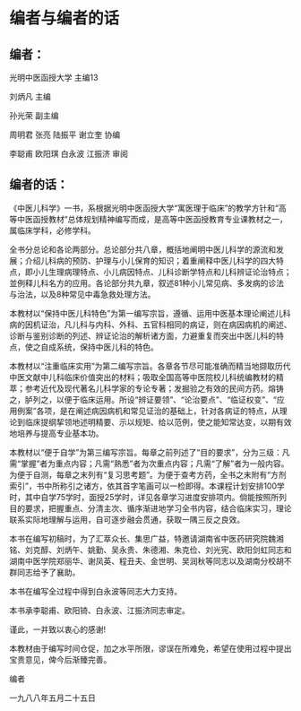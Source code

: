 # 编者与编者的话

## 编者：

光明中医函授大学  主编13

刘炳凡  主编

孙光荣  副主编

周明君  张亮  陆振平  谢立奎  协编

李聪甫  欧阳琪 白永波 江振济  审阅

## 编者的话：

《中医儿科学》一书，系根据光明中医函授大学“寓医理于临床”的教学方针和“高等中医函授教材”总体规划精神编写而成，是高等中医函授教育专业课教材之一，属临床学科，必修学科。

全书分总论和各论两部分。总论部分共八章，概括地阐明中医儿科学的源流和发展；介绍儿科病的预防、护理与小儿保育的知识；着重阐释中医儿科学的四大特点，即小儿生理病理特点、小儿病因特点、儿科诊断学特点和儿科辨证论治特点；並例释儿科名方的应用。各论部分共九章，叙述81种小儿常见病、多发病的诊法与治法，以及8种常见中毒急救处理方法。

本教材以“保持中医儿科特色”为第一编写宗旨，遵循、运用中医基本理论阐述儿科病的因机证治，凡儿科与内科、外科、五官科相同的病证，则在病因病机的阐述、诊断与鉴别诊断的列述、辨证论治的解析诸方面，力避重复而突出中医儿科的特点，使之自成系统，保持中医儿科的特色。

本教材以“注重临床实用”为第二编写宗旨。各章各节尽可能准确而精当地撷取历代中医文献中儿科临床价值突出的材料；吸取全国高等中医院校儿科统编教材的精萃；参考近代及现代著名儿科学家的专论专著；发掘验之有效的民间方药。熔铸之，胪列之，以便于临床运用。所设“辨证要领”、“论治要点”、“临证权变”、“应用例案”各项，是在阐述病因病机和常见证治的基础上，针对各病证的特点，从理论到临床提纲挈领地述明精要、示以规矩、给以范例，使之能知常达变，以期有效地培养与提高专业基本功。

本教材以“便于自学”为第三编写宗旨。每章之前列述了“目的要求”，分为三级：凡需“掌握”者为重点内容；凡需“熟悉”者为次重点内容；凡需“了解”者为一般内容。为便于自测，每章之末列有“复习思考题”。为便于查考方药，全书之末附有“方剂索引”，书中所称引之诸方，依其首字笔画可以一检即得。本课程计划安排100学时，其中自学75学时，面授25学时，详见各章学习进度安排项内。倘能按照所列目的要求，把握重点、分清主次、循序渐进地学习全书内容，结合临床实习，理论联系实际地理解与运用，自可逐步融会贯通，获取一隅三反之良效。

本书在编写初稿时，为了汇萃众长、集思广益，特邀请湖南省中医药研究院魏湘铭、刘克醇、刘炳午、姚勤、吴永贵、朱德湘、朱克俭、刘光宪、欧阳剑虹同志和湖南中医学院郑丽华、谢凤英、程丑夫、金世明、吴润秋等同志以及湖南分校胡不群同志给予了襄助。

本书在编写全过程中得到白永波等同志大力支持。

本书承李聪甫、欧阳锜、白永波、江振济同志审定。

谨此，一并致以衷心的感谢!

本教材由于编写时间仓促，加之水平所限，谬误在所难免，希望在使用过程中提出宝贵意见，俾今后渐臻完善。

编者

一九八八年五月二十五日
